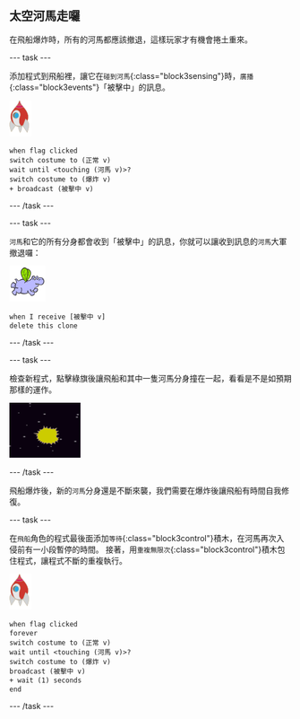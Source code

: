 ## 太空河馬走囉

在飛船爆炸時，所有的河馬都應該撤退，這樣玩家才有機會捲土重來。

--- task ---

添加程式到飛船裡，讓它在`碰到河馬`{:class="block3sensing"}時，`廣播`{:class="block3events"}「被擊中」的訊息。

![飛船角色](images/rocket-sprite.png)

```blocks3
when flag clicked
switch costume to (正常 v)
wait until <touching (河馬 v)>?
switch costume to (爆炸 v)
+ broadcast (被擊中 v)
```

--- /task ---

--- task ---

`河馬`和它的所有分身都會收到「被擊中」的訊息，你就可以讓收到訊息的`河馬`大軍撤退囉：

![河馬角色](images/hippo-sprite.png)

```blocks3
when I receive [被擊中 v]
delete this clone
```

--- /task ---

--- task ---

檢查新程式，點擊綠旗後讓飛船和其中一隻河馬分身撞在一起，看看是不是如預期那樣的運作。

![截圖](images/invaders-hippo-collide.png)

--- /task ---

飛船爆炸後，新的`河馬`分身還是不斷來襲，我們需要在爆炸後讓飛船有時間自我修復。

--- task ---

在`飛船`角色的程式最後面添加`等待`{:class="block3control"}積木，在河馬再次入侵前有一小段暫停的時間。 接著，用`重複無限次`{:class="block3control"}積木包住程式，讓程式不斷的重複執行。

![飛船角色](images/rocket-sprite.png)

```blocks3
when flag clicked
forever
switch costume to (正常 v)
wait until <touching (河馬 v)>?
switch costume to (爆炸 v)
broadcast (被擊中 v)
+ wait (1) seconds
end
```

--- /task ---